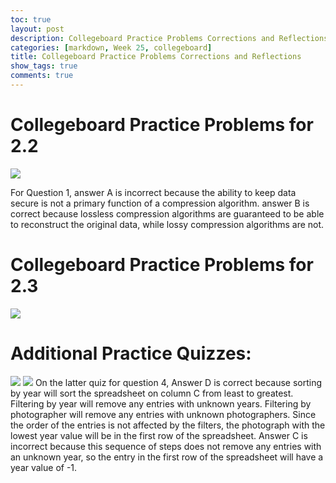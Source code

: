 ```yaml
---
toc: true
layout: post
description: Collegeboard Practice Problems Corrections and Reflections
categories: [markdown, Week 25, collegeboard]
title: Collegeboard Practice Problems Corrections and Reflections
show_tags: true
comments: true
---
```

# Collegeboard Practice Problems for 2.2
![](https://awesomescreenshot.s3.amazonaws.com/image/2872977/38101718-6343cb45d6802b4b05075b29c4bf007e.png?X-Amz-Algorithm=AWS4-HMAC-SHA256&X-Amz-Credential=AKIAJSCJQ2NM3XLFPVKA%2F20230317%2Fus-east-1%2Fs3%2Faws4_request&X-Amz-Date=20230317T205707Z&X-Amz-Expires=28800&X-Amz-SignedHeaders=host&X-Amz-Signature=976ac5fc3d93cf66a96e52ebbc36177e67f4e09ba3edfa2ade1ee0344893a6d8)

For Question 1, answer A is incorrect because the ability to keep data secure is not a primary function of a compression algorithm. answer B is correct because lossless compression algorithms are guaranteed to be able to reconstruct the original data, while lossy compression algorithms are not.
# Collegeboard Practice Problems for 2.3

![](https://awesomescreenshot.s3.amazonaws.com/image/2872977/38101777-6c9e2ecd953108c72397383993424afe.png?X-Amz-Algorithm=AWS4-HMAC-SHA256&X-Amz-Credential=AKIAJSCJQ2NM3XLFPVKA%2F20230317%2Fus-east-1%2Fs3%2Faws4_request&X-Amz-Date=20230317T210333Z&X-Amz-Expires=28800&X-Amz-SignedHeaders=host&X-Amz-Signature=dad55e478a239b90f6fabe1425176dcc2aacc5b2de94c7851eb0fc3d3d960356)


# Additional Practice Quizzes:
![](https://media.discordapp.net/attachments/876953326850297866/1085307007856279622/image.png?width=2098&height=1026)
![](https://media.discordapp.net/attachments/876953326850297866/1085307127326842891/image.png?width=2068&height=1026)
On the latter quiz for question 4, Answer D is correct because sorting by year will sort the spreadsheet on column C from least to greatest. Filtering by year will remove any entries with unknown years. Filtering by photographer will remove any entries with unknown photographers. Since the order of the entries is not affected by the filters, the photograph with the lowest year value will be in the first row of the spreadsheet. Answer C is incorrect because this sequence of steps does not remove any entries with an unknown year, so the entry in the first row of the spreadsheet will have a year value of -1.
